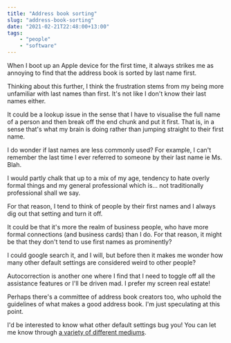 ```yaml
---
title: "Address book sorting"
slug: "address-book-sorting"
date: "2021-02-21T22:48:00+13:00"
tags:
	- "people"
	- "software"
---
```


When I boot up an Apple device for the first time, it always strikes me as annoying to find that the address book is sorted by last name first.

Thinking about this further, I think the frustration stems from my being more unfamiliar with last names than first. It's not like I don't know their last names either.

It could be a lookup issue in the sense that I have to visualise the full name of a person and then break off the end chunk and put it first. That is, in a sense that's what my brain is doing rather than jumping straight to their first name.

I do wonder if last names are less commonly used? For example, I can't remember the last time I ever referred to someone by their last name ie Ms. Blah.

I would partly chalk that up to a mix of my age, tendency to hate overly formal things and my general professional which is... not traditionally professional shall we say.

For that reason, I tend to think of people by their first names and I always dig out that setting and turn it off.

It could be that it's more the realm of business people, who have more formal connections (and business cards) than I do. For that reason, it might be that they don't tend to use first names as prominently?

I could google search it, and I will, but before then it makes me wonder how many other default settings are considered weird to other people?

Autocorrection is another one where I find that I need to toggle off all the assistance features or I'll be driven mad. I prefer my screen real estate!

Perhaps there's a committee of address book creators too, who uphold the guidelines of what makes a good address book. I'm just speculating at this point.

I'd be interested to know what other default settings bug you! You can let me know through [a variety of different mediums](/contact).